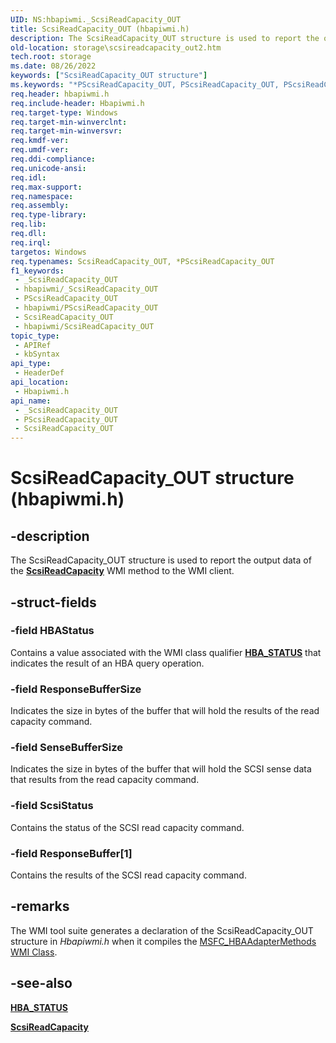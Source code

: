 ```yaml
---
UID: NS:hbapiwmi._ScsiReadCapacity_OUT
title: ScsiReadCapacity_OUT (hbapiwmi.h)
description: The ScsiReadCapacity_OUT structure is used to report the output data of the ScsiReadCapacity WMI method to the WMI client.
old-location: storage\scsireadcapacity_out2.htm
tech.root: storage
ms.date: 08/26/2022
keywords: ["ScsiReadCapacity_OUT structure"]
ms.keywords: "*PScsiReadCapacity_OUT, PScsiReadCapacity_OUT, PScsiReadCapacity_OUT structure pointer [Storage Devices], ScsiReadCapacity_OUT, ScsiReadCapacity_OUT structure [Storage Devices], _ScsiReadCapacity_OUT, hbapiwmi/PScsiReadCapacity_OUT, hbapiwmi/ScsiReadCapacity_OUT, storage.scsireadcapacity_out2, structs-Fibre_b362afaf-6cf2-4e2b-9239-11d7fdec3d74.xml"
req.header: hbapiwmi.h
req.include-header: Hbapiwmi.h
req.target-type: Windows
req.target-min-winverclnt: 
req.target-min-winversvr: 
req.kmdf-ver: 
req.umdf-ver: 
req.ddi-compliance: 
req.unicode-ansi: 
req.idl: 
req.max-support: 
req.namespace: 
req.assembly: 
req.type-library: 
req.lib: 
req.dll: 
req.irql: 
targetos: Windows
req.typenames: ScsiReadCapacity_OUT, *PScsiReadCapacity_OUT
f1_keywords:
 - _ScsiReadCapacity_OUT
 - hbapiwmi/_ScsiReadCapacity_OUT
 - PScsiReadCapacity_OUT
 - hbapiwmi/PScsiReadCapacity_OUT
 - ScsiReadCapacity_OUT
 - hbapiwmi/ScsiReadCapacity_OUT
topic_type:
 - APIRef
 - kbSyntax
api_type:
 - HeaderDef
api_location:
 - Hbapiwmi.h
api_name:
 - _ScsiReadCapacity_OUT
 - PScsiReadCapacity_OUT
 - ScsiReadCapacity_OUT
---
```


# ScsiReadCapacity_OUT structure (hbapiwmi.h)

## -description

The ScsiReadCapacity_OUT structure is used to report the output data of the [**ScsiReadCapacity**](/windows-hardware/drivers/storage/scsireadcapacity6) WMI method to the WMI client.

## -struct-fields

### -field HBAStatus

Contains a value associated with the WMI class qualifier [**HBA_STATUS**](/windows-hardware/drivers/storage/hba-status) that indicates the result of an HBA query operation.

### -field ResponseBufferSize

Indicates the size in bytes of the buffer that will hold the results of the read capacity command.

### -field SenseBufferSize

Indicates the size in bytes of the buffer that will hold the SCSI sense data that results from the read capacity command.

### -field ScsiStatus

Contains the status of the SCSI read capacity command.

### -field ResponseBuffer[1]

Contains the results of the SCSI read capacity command.

## -remarks

The WMI tool suite generates a declaration of the ScsiReadCapacity_OUT structure in *Hbapiwmi.h* when it compiles the [MSFC_HBAAdapterMethods WMI Class](/windows-hardware/drivers/storage/msfc-hbaadaptermethods-wmi-class).

## -see-also

[**HBA_STATUS**](/windows-hardware/drivers/storage/hba-status)

[**ScsiReadCapacity**](/windows-hardware/drivers/storage/scsireadcapacity6)
